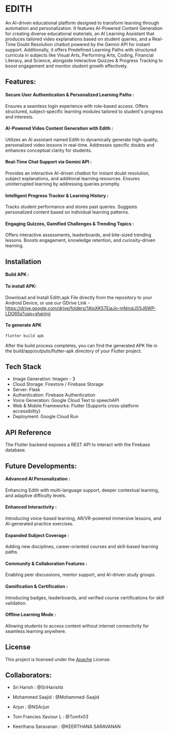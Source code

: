 
# EDITH

An AI-driven educational platform designed to transform learning through automation and personalization. It features AI-Powered Content Generation for creating diverse educational materials, an AI Learning Assistant that produces tailored video explanations based on student queries, and a Real-Time Doubt Resolution chatbot powered by the Gemini API for instant support. Additionally, it offers Predefined Learning Paths with structured curricula in subjects like Visual Arts, Performing Arts, Coding, Financial Literacy, and Science, alongside Interactive Quizzes & Progress Tracking to boost engagement and monitor student growth effectively.

## Features:

#### Secure User Authentication & Personalized Learning Paths :
Ensures a seamless login experience with role-based access.
Offers structured, subject-specific learning modules tailored to student's progress and interests.

####  AI-Powered Video Content Generation with Edith :
Utilizes an AI assistant named Edith to dynamically generate high-quality, personalized video lessons in real-time.
Addresses specific doubts and enhances conceptual clarity for students.

####  Real-Time Chat Support via Gemini API :
Provides an interactive AI-driven chatbot for instant doubt resolution, subject explanations, and additional learning resources.
Ensures uninterrupted learning by addressing queries promptly.

####  Intelligent Progress Tracker & Learning History :
Tracks student performance and stores past queries.
Suggests personalized content based on individual learning patterns.

####  Engaging Quizzes, Gamified Challenges & Trending Topics :
Offers interactive assessments, leaderboards, and bite-sized trending lessons.
Boosts engagement, knowledge retention, and curiosity-driven learning.
## Installation

#### Build APK : 

#### To install APK:
Download and Install Edith.apk File directly from the repository to your Android Device, or use our GDrive Link - https://drive.google.com/drive/folders/1AloXK57EjaJo-mNmdJS1jJ6WP-LDO65s?usp=sharing

#### To generate APK

```bash
flutter build apk 
```  
After the build process completes, you can find the generated APK file in the build/app/outputs/flutter-apk directory of your Flutter project.

## Tech Stack

- Image Generation: Imagen - 3
- Cloud Storage: Firestore / Firebase Storage
- Server: Flask
- Authentication: Firebase Authentication
- Voice Generation: Google Cloud Text to speechAPI
- Web & Mobile Frameworks: Flutter (Supports cross-platform accessibility)
- Deployment: Google Cloud Run



## API Reference

The Flutter backend exposes a REST API to interact with the Firebase database.
## Future Developments:

#### Advanced AI Personalization :
 Enhancing Edith with multi-language support,
deeper contextual learning, and adaptive difficulty levels.
#### Enhanced Interactivity :
Introducing voice-based learning, AR/VR-powered
immersive lessons, and AI-generated practice exercises.
#### Expanded Subject Coverage :
 Adding new disciplines, career-oriented courses and skill-based learning paths.
#### Community & Collaboration Features :
Enabling peer discussions, mentor support, and AI-driven study groups.
#### Gamification & Certification :
Introducing badges, leaderboards, and verified course certifications for skill validation.
#### Offline Learning Mode :
Allowing students to access content without internet connectivity for seamless learning anywhere.
## License
This project is licensed under the
[Apache](LICENSE) License.


## Collaborators:

- Sri Harish : @SriHarishb

- Mohammed Saajid : @Mohammed-Saajid

- Arjun : @NSArjun

- Tom Francies Xaviour L : @Tomfx03

- Keerthana Saravanan : @KEERTHANA SARAVANAN


